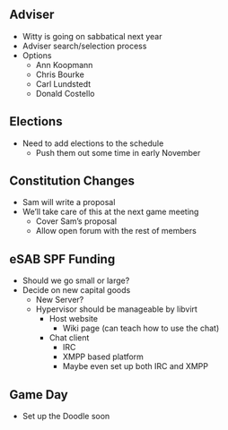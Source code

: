 ## Adviser

  - Witty is going on sabbatical next year
  - Adviser search/selection process
  - Options
      - Ann Koopmann
      - Chris Bourke
      - Carl Lundstedt
      - Donald Costello

## Elections

  - Need to add elections to the schedule
      - Push them out some time in early November

## Constitution Changes

  - Sam will write a proposal
  - We’ll take care of this at the next game meeting
      - Cover Sam’s proposal
      - Allow open forum with the rest of members

## eSAB SPF Funding

  - Should we go small or large?
  - Decide on new capital goods
      - New Server?
      - Hypervisor should be manageable by libvirt
          - Host website
              - Wiki page (can teach how to use the chat)
          - Chat client
              - IRC
              - XMPP based platform
              - Maybe even set up both IRC and XMPP

## Game Day

  - Set up the Doodle soon
